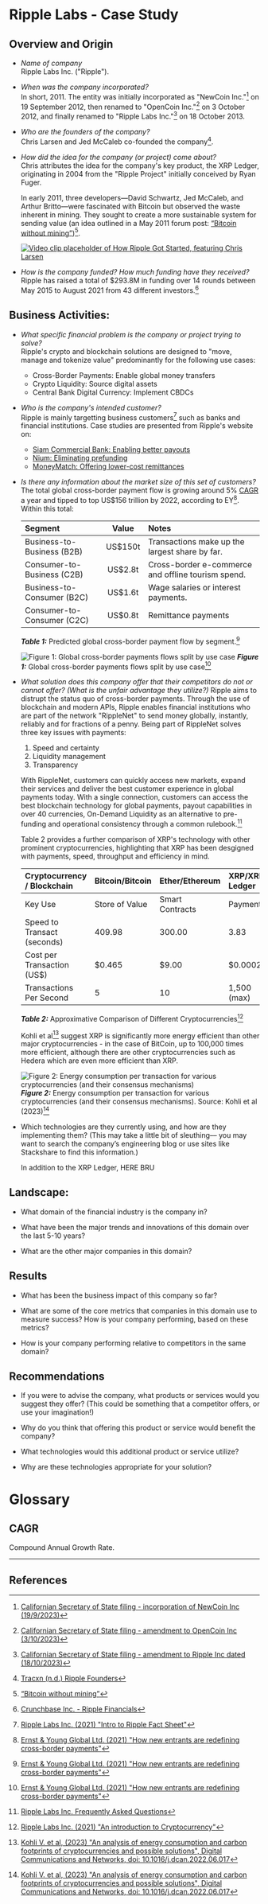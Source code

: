 # Ripple Labs - Case Study

## Overview and Origin

* *Name of company*   
Ripple Labs Inc. ("Ripple").

* *When was the company incorporated?*   
In short, 2011. The entity was initially incorporated as "NewCoin Inc."[^SoS-NewCoin] on 19 September 2012, then renamed to "OpenCoin Inc."[^SoS-OpenCoin] on 3 October 2012, and finally renamed to "Ripple Labs Inc."[^SoS-Ripple] on 18 October 2013.

* *Who are the founders of the company?*   
Chris Larsen and Jed McCaleb co-founded the company[^tracxn].

* *How did the idea for the company (or project) come about?*   
 Chris attributes the idea for the company's key product, the XRP Ledger, originating in 2004 from the "Ripple Project" initially conceived by Ryan Fuger.

  In early 2011, three developers—David Schwartz, Jed McCaleb, and Arthur Britto—were fascinated with Bitcoin but observed the waste inherent in mining. They sought to create a more sustainable system for sending value \(an idea outlined in a May 2011 forum post: [“Bitcoin without mining”](https://bitcointalk.org/index.php?topic=10193.0)\)[^Bitcoin_Talk].

  [![Video clip placeholder of How Ripple Got Started, featuring Chris Larsen](https://img.youtube.com/vi/3zW_DN9pkbM/0.jpg)](https://www.youtube.com/watch?v=3zW_DN9pkbM)


* *How is the company funded? How much funding have they received?*   
    Ripple has raised a total of $293.8M in funding over 14 rounds between May 2015 to August 2021 from 43 different investors.[^CrunchBase]

## Business Activities:

* *What specific financial problem is the company or project trying to solve?*   
Ripple's crypto and blockchain solutions are designed to "move, manage and tokenize value" predominantly for the following use cases:
   * Cross-Border Payments: Enable global money transfers
   * Crypto Liquidity: Source digital assets
   * Central Bank Digital Currency: Implement CBDCs

* *Who is the company's intended customer?*   
  Ripple is mainly targetting business customers[^AboutRipple] such as banks and financial institutions. Case studies are presented from Ripple's website on:  
  * [Siam Commercial Bank: Enabling better payouts](https://ripple.com/customer-case-study/scb/)  
  * [Nium: Eliminating prefunding](https://ripple.com/customer-case-study/nium/)
  * [MoneyMatch: Offering lower-cost remittances](https://ripple.com/customer-case-study/moneymatch/)

* *Is there any information about the market size of this set of customers?*   
  The total global cross-border payment flow is growing around 5% [CAGR](#cagr) a year and tipped to top US$156 trillion by 2022, according to EY[^EYFlows]. Within this total:

    | Segment | Value | Notes |
    | :--- | :---: | :--- |
    |Business-to-Business (B2B)| US$150t |Transactions make up the largest share by far.|
    |Consumer-to-Business (C2B)| US$2.8t |Cross-border e-commerce and offline tourism spend.|
    | Business-to-Consumer (B2C)| US$1.6t |Wage salaries or interest payments.|
    |Consumer-to-Consumer (C2C)|US$0.8t| Remittance payments|

    ***Table 1:*** Predicted global cross-border payment flow by segment.[^EYFlows]

    ![Figure 1: Global cross-border payments flows split by use case](./assets/EY-cross-boarder-payment-flows-predicted-growth.jpg)
    ***Figure 1:*** Global cross-border payments flows split by use case[^EYFlows]

* *What solution does this company offer that their competitors do not or cannot offer? (What is the unfair advantage they utilize?)*
  Ripple aims to distrupt the status quo of cross-border payments. Through the use of blockchain and modern APIs, Ripple enables financial institutions who are part of the network "RippleNet" to send money globally, instantly, reliably and for fractions of a penny. Being part of RippleNet solves three key issues with payments:
  1. Speed and certainty
  1. Liquidity management
  1. Transparency

  With RippleNet, customers can quickly access new markets, expand their services and deliver the best customer experience in global payments today. With a single connection, customers can access the best blockchain technology for global payments, payout capabilities in over 40 currencies, On-Demand Liquidity as an alternative to pre-funding and operational consistency through a common rulebook.[^RippleFAQ]

  Table 2 provides a further comparison of XRP's technology with other prominent cryptocurrencies, highlighting that XRP has been desgigned with payments, speed, throughput and efficiency in mind. 

  | Cryptocurrency / Blockchain | Bitcoin\/Bitcoin | Ether/Ethereum |	XRP/XRP Ledger|
  |:---| :---| :--- | :--- |
  |Key Use  | Store of Value   |Smart Contracts  |  Payments |
  |Speed to Transact \(seconds\) | 409.98  | 300.00 |  3.83 |
  |Cost per Transaction (US$)  | $0.465 | $9.00 | $0.0002 |
  |Transactions Per Second | 5 | 10 | 1,500 \(max\)|

  ***Table 2:*** Approximative Comparison of Different Cryptocurrencies[^CryptoFS]
  
  Kohli et al[^Kohli-2023] suggest XRP is significantly more energy efficient than other major cryptocurrencies - in the case of BitCoin, up to 100,000 times more efficient, although there are other cryptocurrencies such as Hedera which are even more efficient than XRP.

		
   ![Figure 2: Energy consumption per transaction for various cryptocurrencies \(and their consensus mechanisms\)](./assets/crypto-energy-consumption.jpg)   
   ***Figure 2:*** Energy consumption per transaction for various cryptocurrencies \(and their consensus mechanisms\). Source: Kohli et al (2023)[^Kohli-2023]


* Which technologies are they currently using, and how are they implementing them? (This may take a little bit of sleuthing–– you may want to search the company’s engineering blog or use sites like Stackshare to find this information.)
  
  In addition to the XRP Ledger, 
HERE BRU


## Landscape:

* What domain of the financial industry is the company in?

* What have been the major trends and innovations of this domain over the last 5-10 years?

* What are the other major companies in this domain?

## Results

* What has been the business impact of this company so far?

* What are some of the core metrics that companies in this domain use to measure success? How is your company performing, based on these metrics?

* How is your company performing relative to competitors in the same domain?

## Recommendations

* If you were to advise the company, what products or services would you suggest they offer? (This could be something that a competitor offers, or use your imagination!)

* Why do you think that offering this product or service would benefit the company?

* What technologies would this additional product or service utilize?

* Why are these technologies appropriate for your solution?


# Glossary

## CAGR
Compound Annual Growth Rate.

[^CAGR]: <#cagr> "Compound Annual Growth Rate"

---



## References
[^AboutRipple]: [ Ripple Labs Inc. (2021) "Intro to Ripple Fact Sheet"](https://ripple.com/files/Intro-to-Ripple-Fact-Sheet.pdf)

[^CryptoFS]: [Ripple Labs Inc. (2021) "An introduction to Cryptocurrency"](https://ripple.com/files/Intro-to-Crypto-Fact-Sheet.pdf)


[^RippleFAQ]: [Ripple Labs Inc. Frequently Asked Questions](https://ripple.com/faq/)

[^CrunchBase]: [Crunchbase Inc. - Ripple Financials](https://www.crunchbase.com/organization/ripple-labs/company_financials)


[^Bitcoin_Talk]: [“Bitcoin without mining”](https://bitcointalk.org/index.php?topic=10193.0)

[^EYFlows]: [Ernst &amp; Young Global Ltd. (2021) "How new entrants are redefining cross-border payments"](https://www.ey.com/en_au/banking-capital-markets/how-new-entrants-are-redefining-cross-border-payments)

[^SoS-NewCoin]: [Californian Secretary of State filing - incorporation of NewCoin Inc (19/9/2023)](https://bizfileonline.sos.ca.gov/api/report/GetImageByNum/187089170177186059061179244045225015102149150023)

[^SoS-OpenCoin]: [Californian Secretary of State filing - amendment to OpenCoin Inc (3/10/2023)](https://bizfileonline.sos.ca.gov/api/report/GetImageByNum/116067222226235006001172039135168044050121032046)

[^SoS-Ripple]: [Californian Secretary of State filing - amendment to Ripple Inc dated (18/10/2023)](https://bizfileonline.sos.ca.gov/api/report/GetImageByNum/076031074160242065134127075129213240171193013106)

[^tracxn]: [Tracxn \(n.d.\) Ripple Founders](https://tracxn.com/d/companies/ripple/__RI5NqNB2xmmrUkf5iftdStz97omfcqLLEWHh-AydmF8/founders-and-board-of-directors)

[^Kohli-2023]: [Kohli V. et al, \(2023\) "An analysis of energy consumption and carbon footprints of cryptocurrencies and possible solutions", Digital Communications and Networks, doi: 10.1016/j.dcan.2022.06.017](https://doi.org/10.1016/j.dcan.2022.06.017)